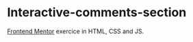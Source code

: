 # Interactive-comments-section
[Frontend Mentor](https://www.frontendmentor.io) exercice in HTML, CSS and JS.


